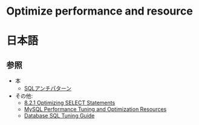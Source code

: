# Optimize performance and resource

# 日本語

## 参照

* 本
  * [SQLアンチパターン](http://amzn.to/2crMZ15)
* その他:
  * [8.2.1 Optimizing SELECT Statements](http://dev.mysql.com/doc/refman/5.5/en/select-optimization.html)
  * [MySQL Performance Tuning and Optimization Resources](http://www.mysql.com/why-mysql/performance/)
  * [Database SQL Tuning Guide](https://docs.oracle.com/database/121/TGSQL/toc.htm)


